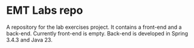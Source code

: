 # EMT Labs repo

A repository for the lab exercises project. It contains a front-end and a back-end.
Currently front-end is empty. Back-end is developed in Spring 3.4.3 and Java 23.
